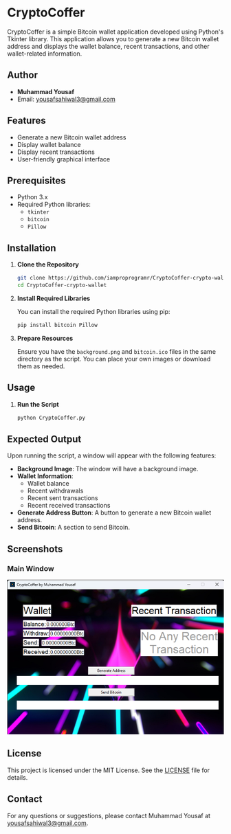 
# CryptoCoffer

CryptoCoffer is a simple Bitcoin wallet application developed using Python's Tkinter library. This application allows you to generate a new Bitcoin wallet address and displays the wallet balance, recent transactions, and other wallet-related information.

## Author

- **Muhammad Yousaf**
- Email: yousafsahiwal3@gmail.com

## Features

- Generate a new Bitcoin wallet address
- Display wallet balance
- Display recent transactions
- User-friendly graphical interface

## Prerequisites

- Python 3.x
- Required Python libraries:
  - `tkinter`
  - `bitcoin`
  - `Pillow`

## Installation

1. **Clone the Repository**
   
   ```sh
   git clone https://github.com/iamproprogramr/CryptoCoffer-crypto-wallet.git
   cd CryptoCoffer-crypto-wallet
   ```

2. **Install Required Libraries**
   
   You can install the required Python libraries using pip:

   ```sh
   pip install bitcoin Pillow
   ```

3. **Prepare Resources**
   
   Ensure you have the `background.png` and `bitcoin.ico` files in the same directory as the script. You can place your own images or download them as needed.

## Usage

1. **Run the Script**

   ```sh
   python CryptoCoffer.py
   ```

## Expected Output

Upon running the script, a window will appear with the following features:

- **Background Image**: The window will have a background image.
- **Wallet Information**:
  - Wallet balance
  - Recent withdrawals
  - Recent sent transactions
  - Recent received transactions
- **Generate Address Button**: A button to generate a new Bitcoin wallet address.
- **Send Bitcoin**: A section to send Bitcoin.


## Screenshots

### Main Window
![iamproprogramr](output.png)

## License

This project is licensed under the MIT License. See the [LICENSE](LICENSE) file for details.

## Contact

For any questions or suggestions, please contact Muhammad Yousaf at yousafsahiwal3@gmail.com.




